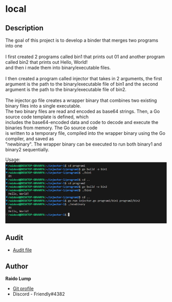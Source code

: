 # local

## Description

The goal of this project is to develop a binder that merges two programs into one <br><br>
I first created 2 programs called bin1 that prints out 01 and another program called bin2 that prints out Hello, World! <br>
and then i made them into binary/executable files. <br><br>
I then created a program called injector that takes in 2 arguments, the first argument is the path to the binary/executable file of bin1 and the second argument is the path to the binary/executable file of bin2. <br><br>
The injector.go file creates a wrapper binary that combines two existing binary files into a single executable. <br>The two binary files are read and encoded as base64 strings. Then, a Go source code template is defined, which <br>includes the base64-encoded data and code to decode and execute the binaries from memory. The Go source code <br>is written to a temporary file, compiled into the wrapper binary using the Go compiler, and saved as <br>"newbinary". The wrapper binary can be executed to run both binary1 and binary2 sequentially.<br>

Usage:<br>
![Alt text](image-1.png)


## Audit

- [Audit file](https://github.com/01-edu/public/tree/master/subjects/cybersecurity/injector/audit)

## Author

**Raido Lump**
- [Git profile](https://01.kood.tech/git/raidoxd "raidoxd")
- Discord - Friendly#4382